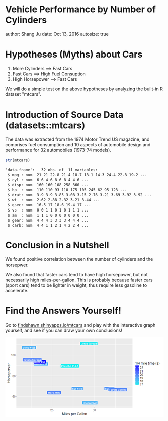 Vehicle Performance by Number of Cylinders
========================================================
author: Shang Ju
date: Oct 13, 2016
autosize: true

Hypotheses (Myths) about Cars
========================================================

1. More Cylinders    ==>      Fast Cars
2. Fast Cars         ==>      High Fuel Consuption
3. High Horsepower   ==>      Fast Cars

We will do a simple test on the above hypotheses by analyzing the built-in R dataset "mtcars".


Introduction of Source Data (datasets::mtcars)
========================================================

The data was extracted from the 1974 Motor Trend US magazine, and comprises fuel consumption and 10 aspects of automobile design and performance for 32 automobiles (1973-74 models).


```r
str(mtcars)
```

```
'data.frame':	32 obs. of  11 variables:
 $ mpg : num  21 21 22.8 21.4 18.7 18.1 14.3 24.4 22.8 19.2 ...
 $ cyl : num  6 6 4 6 8 6 8 4 4 6 ...
 $ disp: num  160 160 108 258 360 ...
 $ hp  : num  110 110 93 110 175 105 245 62 95 123 ...
 $ drat: num  3.9 3.9 3.85 3.08 3.15 2.76 3.21 3.69 3.92 3.92 ...
 $ wt  : num  2.62 2.88 2.32 3.21 3.44 ...
 $ qsec: num  16.5 17 18.6 19.4 17 ...
 $ vs  : num  0 0 1 1 0 1 0 1 1 1 ...
 $ am  : num  1 1 1 0 0 0 0 0 0 0 ...
 $ gear: num  4 4 4 3 3 3 3 4 4 4 ...
 $ carb: num  4 4 1 1 2 1 4 2 2 4 ...
```

Conclusion in a Nutshell
========================================================

We found positive correlation between the number of cylinders and the horsepwer.

We also found that faster cars tend to have high horsepower, but not necessarily high miles-per-gallon. This is probably because faster cars (sport cars) tend to be lighter in weight, thus require less gasoline to accelerate.


Find the Answers Yourself!
========================================================

Go to [findshawn.shinyapps.io/mtcars](https://findshawn.shinyapps.io/mtcars) and play with the interactive graph yourself, and see if you can draw your own conclusions!

![plot of chunk unnamed-chunk-2](Slides-figure/unnamed-chunk-2-1.png)


